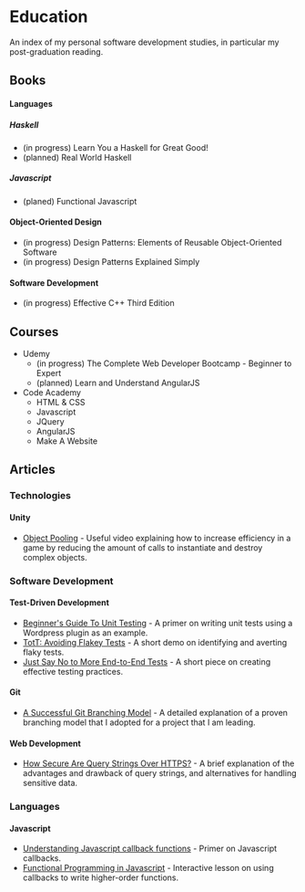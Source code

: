 # Education
An index of my personal software development studies, in particular my post-graduation reading.

## Books

#### Languages

##### Haskell
* (in progress) Learn You a Haskell for Great Good!
* (planned) Real World Haskell

##### Javascript
* (planed) Functional Javascript

#### Object-Oriented Design

* (in progress) Design Patterns: Elements of Reusable Object-Oriented Software
* (in progress) Design Patterns Explained Simply

#### Software Development

* (in progress) Effective C++ Third Edition

## Courses

* Udemy
  * (in progress) The Complete Web Developer Bootcamp - Beginner to Expert
  * (planned) Learn and Understand AngularJS
* Code Academy
  * HTML & CSS
  * Javascript
  * JQuery
  * AngularJS
  * Make A Website

## Articles
### Technologies

#### Unity
* [Object Pooling](https://unity3d.com/learn/tutorials/modules/beginner/live-training-archive/object-pooling) - Useful video explaining how to increase efficiency in a game by reducing the amount of calls to instantiate and destroy complex objects.

### Software Development

#### Test-Driven Development

* [Beginner's Guide To Unit Testing](http://code.tutsplus.com/articles/the-beginners-guide-to-unit-testing-building-a-testable-plugin--wp-25741) - A primer on writing unit tests using a Wordpress plugin as an example.
* [TotT: Avoiding Flakey Tests](http://googletesting.blogspot.com/2008/04/tott-avoiding-flakey-tests.html) - A short demo on identifying and averting flaky tests.
* [Just Say No to More End-to-End Tests](http://googletesting.blogspot.com/2015/04/just-say-no-to-more-end-to-end-tests.html) - A short piece on creating effective testing practices.

#### Git

* [A Successful Git Branching Model](http://nvie.com/posts/a-successful-git-branching-model/) - A detailed explanation of a proven branching model that I adopted for a project that I am leading.

#### Web Development

* [How Secure Are Query Strings Over HTTPS?](https://blog.httpwatch.com/2009/02/20/how-secure-are-query-strings-over-https/) - A brief explanation of the advantages and drawback of query strings, and alternatives for handling sensitive data.

### Languages
#### Javascript

* [Understanding Javascript callback functions](http://javascriptissexy.com/understand-javascript-callback-functions-and-use-them/) - Primer on Javascript callbacks.
* [Functional Programming in Javascript](http://reactivex.io/learnrx/) - Interactive lesson on using callbacks to write higher-order functions.
